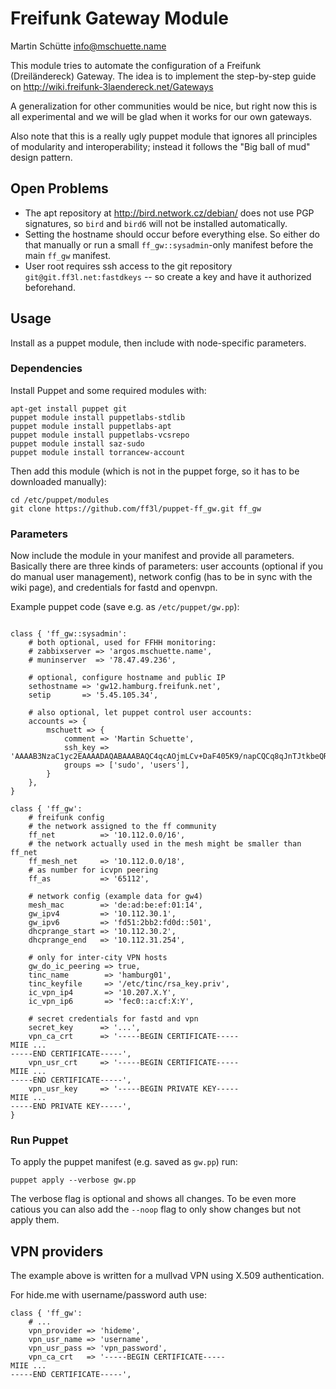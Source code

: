 # Freifunk Gateway Module

Martin Schütte <info@mschuette.name>

This module tries to automate the configuration of a Freifunk (Dreiländereck) Gateway.
The idea is to implement the step-by-step guide on http://wiki.freifunk-3laendereck.net/Gateways

A generalization for other communities would be nice, but right now this is all
experimental and we will be glad when it works for our own gateways.

Also note that this is a really ugly puppet module that ignores all principles
of modularity and interoperability; instead it follows the "Big ball of mud"
design pattern.

## Open Problems

* The apt repository at http://bird.network.cz/debian/ does not use PGP
  signatures, so `bird` and `bird6` will not be installed automatically.
* Setting the hostname should occur before everything else. So either
  do that manually or run a small `ff_gw::sysadmin`-only manifest before the
  main `ff_gw` manifest.
* User root requires ssh access to the git repository
  `git@git.ff3l.net:fastdkeys` --
  so create a key and have it authorized beforehand.

## Usage

Install as a puppet module, then include with node-specific parameters.

### Dependencies

Install Puppet and some required modules with:

```
apt-get install puppet git
puppet module install puppetlabs-stdlib
puppet module install puppetlabs-apt
puppet module install puppetlabs-vcsrepo
puppet module install saz-sudo
puppet module install torrancew-account
```

Then add this module (which is not in the puppet forge, so it has to be
downloaded manually):

```
cd /etc/puppet/modules
git clone https://github.com/ff3l/puppet-ff_gw.git ff_gw
```

### Parameters

Now include the module in your manifest and provide all parameters.
Basically there are three kinds of parameters: user accounts (optional if you
do manual user management), network config (has to be in sync with the wiki
page), and credentials for fastd and openvpn.


Example puppet code (save e.g. as `/etc/puppet/gw.pp`):

```

class { 'ff_gw::sysadmin':
    # both optional, used for FFHH monitoring:
    # zabbixserver => 'argos.mschuette.name',
    # muninserver  => '78.47.49.236',

    # optional, configure hostname and public IP
    sethostname => 'gw12.hamburg.freifunk.net',
    setip       => '5.45.105.34',

    # also optional, let puppet control user accounts:
    accounts => {
        mschuett => {
            comment => 'Martin Schuette',
            ssh_key => 'AAAAB3NzaC1yc2EAAAADAQABAAABAQC4qcAOjmLCv+DaF405K9/napCQCq8qJnTJtkbeQR+PGLHAR3kxXFh5rQXKp5n3IxEhZt4js7yin5EBmfCMv+CHYSndT4BGVDarjqIoM7RAKI8MyJUus0SOf5WsnAGamp97mCh8iWHg7v+emqYcF308FFkubKzFLdHjdLGZBCduClUvkyuuUc7vtkXZ3IkInXGkrN5hn388/lHsT1ewUva7j2fZmbVou8P2FHC4+azPInoyezwiIE6YrFKAyquDhuFRDir5QqlFaZpD6C8T+vEiqWRyqPxI7YVGBudh2oec5m99VTWkrPw7cOsC92ndLAgQ2MjxEeDhPh/Tgxly6flb',
            groups => ['sudo', 'users'],
        }
    },
}

class { 'ff_gw':
    # freifunk config
    # the network assigned to the ff community
    ff_net          => '10.112.0.0/16',
    # the network actually used in the mesh might be smaller than ff_net
    ff_mesh_net     => '10.112.0.0/18',
    # as number for icvpn peering
    ff_as           => '65112',

    # network config (example data for gw4)
    mesh_mac        => 'de:ad:be:ef:01:14',
    gw_ipv4         => '10.112.30.1',
    gw_ipv6         => 'fd51:2bb2:fd0d::501',
    dhcprange_start => '10.112.30.2',
    dhcprange_end   => '10.112.31.254',

    # only for inter-city VPN hosts
	gw_do_ic_peering => true,
	tinc_name        => 'hamburg01',
	tinc_keyfile     => '/etc/tinc/rsa_key.priv',
	ic_vpn_ip4       => '10.207.X.Y',
	ic_vpn_ip6       => 'fec0::a:cf:X:Y',

    # secret credentials for fastd and vpn
    secret_key      => '...',
    vpn_ca_crt      => '-----BEGIN CERTIFICATE-----
MIIE ...
-----END CERTIFICATE-----',
    vpn_usr_crt     => '-----BEGIN CERTIFICATE-----
MIIE ...
-----END CERTIFICATE-----',
    vpn_usr_key     => '-----BEGIN PRIVATE KEY-----
MIIE ...
-----END PRIVATE KEY-----',
}
```

### Run Puppet

To apply the puppet manifest (e.g. saved as `gw.pp`) run:

```
puppet apply --verbose gw.pp
```

The verbose flag is optional and shows all changes.
To be even more catious you can also add the `--noop` flag to only show changes
but not apply them.

## VPN providers

The example above is written for a mullvad VPN using X.509 authentication.

For hide.me with username/password auth use:
```
class { 'ff_gw':
    # ...
	vpn_provider => 'hideme',
	vpn_usr_name => 'username',
	vpn_usr_pass => 'vpn_password',
    vpn_ca_crt   => '-----BEGIN CERTIFICATE-----
MIIE ...
-----END CERTIFICATE-----',
```
